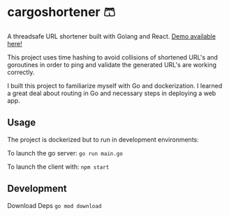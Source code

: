# cargoshortener 🩳

A threadsafe URL shortener built with Golang and React. [Demo available here!](http://cargoshortener.herokuapp.com/)

This project uses time hashing to avoid collisions of shortened URL's and goroutines in order to ping and validate the generated URL's are working correctly. 

I built this project to familiarize myself with Go and dockerization. I learned a great deal about routing in Go and necessary steps in deploying a web app.


## Usage

The project is dockerized but to run in development environments: 

To launch the go server: 
`go run main.go`

To launch the client with: 
`npm start `


## Development  
Download Deps
`go mod download`  
